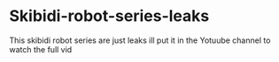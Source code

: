 # Skibidi-robot-series-leaks
This skibidi robot series are just leaks ill put it in the Yotuube channel to watch the full vid
